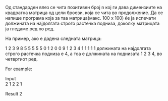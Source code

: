 Од стандарден влез се чита позитивен број n кој ги дава димензиите на квадратна матрица од цели броеви, која се чита во продолжение. Да се напише програма која за таа матрица(макс. 100 x 100) ќе ја испечати должината на најдолгата строго растечка подниза, доколку матрицата ја гледаме ред по ред.

На пример, ако е дадена следната матрица:

1 2 3 9 8
5 5 5 5 5 
0 1 2 0 0 
9 1 2 3 4 
1 1 1 1 1
должината на најдолгата строго растечка подниза е 4, а тоа е должината на поднизата 1 2 3 4, во четвртиот ред.

For example:

Input	
2
1 2 
2 1

Result
2